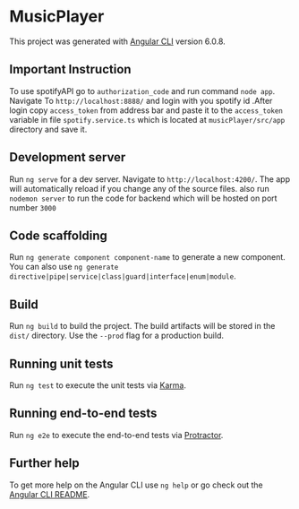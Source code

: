 # MusicPlayer

This project was generated with [Angular CLI](https://github.com/angular/angular-cli) version 6.0.8.
## Important Instruction
To use spotifyAPI go to `authorization_code` and run command `node app`. Navigate To `http://localhost:8888/` and login with you spotify id 
.After login copy `access_token` from address bar and paste it to the `access_token` variable in file `spotify.service.ts` which is located at `musicPlayer/src/app` directory and save it.  

## Development server

Run `ng serve` for a dev server. Navigate to `http://localhost:4200/`. The app will automatically reload if you change any of the source files.
also run `nodemon server` to run the code for backend which will be hosted on port number `3000`
## Code scaffolding

Run `ng generate component component-name` to generate a new component. You can also use `ng generate directive|pipe|service|class|guard|interface|enum|module`.

## Build

Run `ng build` to build the project. The build artifacts will be stored in the `dist/` directory. Use the `--prod` flag for a production build.

## Running unit tests

Run `ng test` to execute the unit tests via [Karma](https://karma-runner.github.io).

## Running end-to-end tests

Run `ng e2e` to execute the end-to-end tests via [Protractor](http://www.protractortest.org/).

## Further help

To get more help on the Angular CLI use `ng help` or go check out the [Angular CLI README](https://github.com/angular/angular-cli/blob/master/README.md).
